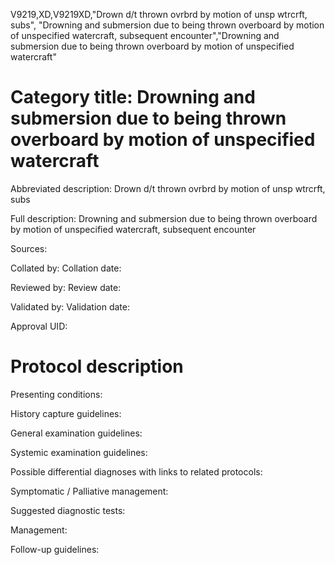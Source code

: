 V9219,XD,V9219XD,"Drown d/t thrown ovrbrd by motion of unsp wtrcrft, subs", "Drowning and submersion due to being thrown overboard by motion of unspecified watercraft, subsequent encounter","Drowning and submersion due to being thrown overboard by motion of unspecified watercraft"
# Category title: Drowning and submersion due to being thrown overboard by motion of unspecified watercraft

Abbreviated description: Drown d/t thrown ovrbrd by motion of unsp wtrcrft, subs

Full description: Drowning and submersion due to being thrown overboard by motion of unspecified watercraft, subsequent encounter

Sources:

Collated by:
Collation date:

Reviewed by:
Review date:

Validated by:
Validation date:

Approval UID:

# Protocol description

Presenting conditions:

History capture guidelines:

General examination guidelines:

Systemic examination guidelines:

Possible differential diagnoses with links to related protocols:

Symptomatic / Palliative management:

Suggested diagnostic tests:

Management:

Follow-up guidelines:
